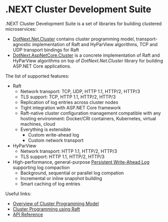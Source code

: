 .NEXT Cluster Development Suite
====
.NEXT Cluster Development Suite is a set of libraries for building clustered microservices:
* [DotNext.Net.Cluster](https://www.nuget.org/packages/DotNext.Net.Cluster/) contains cluster programming model, transport-agnostic implementation of Raft and HyParView algorithms, TCP and UDP transport bindings for Raft
* [DotNext.AspNetCore.Cluster](https://www.nuget.org/packages/DotNext.AspNetCore.Cluster/) is a concrete implementation of Raft and HyParView algorithms on top of _DotNext.Net.Cluster_ library for building ASP.NET Core applications.

The list of supported features:
* Raft
    * Network transport: TCP, UDP, HTTP 1.1, HTTP/2, HTTP/3
    * TLS support: TCP, HTTP 1.1, HTTP/2, HTTP/3
    * Replication of log entries across cluster nodes
    * Tight integration with ASP.NET Core framework
    * Raft-native cluster configuration management compatible with any hosting environment: Docker/CRI containers, Kubernetes, virtual machines, cloud
    * Everything is extensible
        * Custom write-ahead log
        * Custom network transport
* HyParView
    * Network transport: HTTP 1.1, HTTP/2, HTTP/3
    * TLS support: HTTP 1.1, HTTP/2, HTTP/3
* High-performance, general-purpose [Persistent Write-Ahead Log](https://dotnet.github.io/dotNext/features/cluster/wal.html) supporting log compaction
    * Background, sequential or parallel log compation
    * Incremental or inline snapshot building
    * Smart caching of log entries

Useful links:
* [Overview of Cluster Programming Model](https://dotnet.github.io/dotNext/features/cluster/index.html)
* [Cluster Programming using Raft](https://dotnet.github.io/dotNext/features/cluster/raft.html)
* [API Reference](https://www.fuget.org/packages/DotNext.Net.Cluster/latest/lib/net5.0/DotNext.Net.Cluster.dll/DotNext.Net.Cluster.Consensus.Raft)